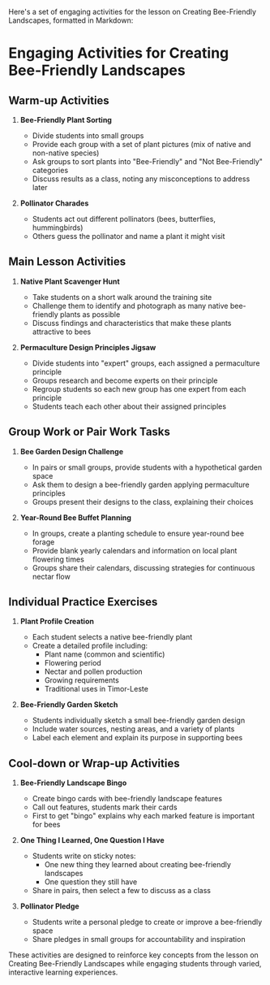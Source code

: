 Here's a set of engaging activities for the lesson on Creating Bee-Friendly Landscapes, formatted in Markdown:

# Engaging Activities for Creating Bee-Friendly Landscapes

## Warm-up Activities

1. **Bee-Friendly Plant Sorting**
   - Divide students into small groups
   - Provide each group with a set of plant pictures (mix of native and non-native species)
   - Ask groups to sort plants into "Bee-Friendly" and "Not Bee-Friendly" categories
   - Discuss results as a class, noting any misconceptions to address later

2. **Pollinator Charades**
   - Students act out different pollinators (bees, butterflies, hummingbirds)
   - Others guess the pollinator and name a plant it might visit

## Main Lesson Activities

1. **Native Plant Scavenger Hunt**
   - Take students on a short walk around the training site
   - Challenge them to identify and photograph as many native bee-friendly plants as possible
   - Discuss findings and characteristics that make these plants attractive to bees

2. **Permaculture Design Principles Jigsaw**
   - Divide students into "expert" groups, each assigned a permaculture principle
   - Groups research and become experts on their principle
   - Regroup students so each new group has one expert from each principle
   - Students teach each other about their assigned principles

## Group Work or Pair Work Tasks

1. **Bee Garden Design Challenge**
   - In pairs or small groups, provide students with a hypothetical garden space
   - Ask them to design a bee-friendly garden applying permaculture principles
   - Groups present their designs to the class, explaining their choices

2. **Year-Round Bee Buffet Planning**
   - In groups, create a planting schedule to ensure year-round bee forage
   - Provide blank yearly calendars and information on local plant flowering times
   - Groups share their calendars, discussing strategies for continuous nectar flow

## Individual Practice Exercises

1. **Plant Profile Creation**
   - Each student selects a native bee-friendly plant
   - Create a detailed profile including:
     * Plant name (common and scientific)
     * Flowering period
     * Nectar and pollen production
     * Growing requirements
     * Traditional uses in Timor-Leste

2. **Bee-Friendly Garden Sketch**
   - Students individually sketch a small bee-friendly garden design
   - Include water sources, nesting areas, and a variety of plants
   - Label each element and explain its purpose in supporting bees

## Cool-down or Wrap-up Activities

1. **Bee-Friendly Landscape Bingo**
   - Create bingo cards with bee-friendly landscape features
   - Call out features, students mark their cards
   - First to get "bingo" explains why each marked feature is important for bees

2. **One Thing I Learned, One Question I Have**
   - Students write on sticky notes:
     * One new thing they learned about creating bee-friendly landscapes
     * One question they still have
   - Share in pairs, then select a few to discuss as a class

3. **Pollinator Pledge**
   - Students write a personal pledge to create or improve a bee-friendly space
   - Share pledges in small groups for accountability and inspiration

These activities are designed to reinforce key concepts from the lesson on Creating Bee-Friendly Landscapes while engaging students through varied, interactive learning experiences.